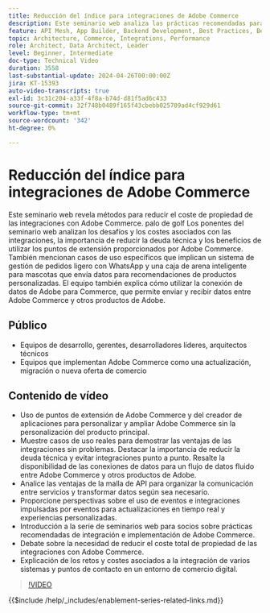 ```yaml
---
title: Reducción del índice para integraciones de Adobe Commerce
description: Este seminario web analiza las prácticas recomendadas para reducir el coste total de propiedad de las integraciones con Adobe Commerce. Hace hincapié en los desafíos de las integraciones tradicionales y destaca el uso de puntos de extensión e integraciones nativas con otros productos de Experience Cloud para reducir costes y aumentar el retorno de la inversión. El objetivo es proporcionar flexibilidad a la hora de ampliar el producto sin personalizar el núcleo, lo que facilita su mantenimiento y actualización.
feature: API Mesh, App Builder, Backend Development, Best Practices, Best Practices, Extensibility, Integration
topic: Architecture, Commerce, Integrations, Performance
role: Architect, Data Architect, Leader
level: Beginner, Intermediate
doc-type: Technical Video
duration: 3558
last-substantial-update: 2024-04-26T00:00:00Z
jira: KT-15393
auto-video-transcripts: true
exl-id: 3c31c204-a33f-4f8a-b74d-d81f5ad6c433
source-git-commit: 32f748b0489f165f43cbebb025709ad4cf929d61
workflow-type: tm+mt
source-wordcount: '342'
ht-degree: 0%

---
```


# Reducción del índice para integraciones de Adobe Commerce

Este seminario web revela métodos para reducir el coste de propiedad de las integraciones con Adobe Commerce. palo de golf Los ponentes del seminario web analizan los desafíos y los costes asociados con las integraciones, la importancia de reducir la deuda técnica y los beneficios de utilizar los puntos de extensión proporcionados por Adobe Commerce. También mencionan casos de uso específicos que implican un sistema de gestión de pedidos ligero con WhatsApp y una caja de arena inteligente para mascotas que envía datos para recomendaciones de productos personalizadas.  El equipo también explica cómo utilizar la conexión de datos de Adobe para Commerce, que permite enviar y recibir datos entre Adobe Commerce y otros productos de Adobe.

## Público

* Equipos de desarrollo, gerentes, desarrolladores líderes, arquitectos técnicos
* Equipos que implementan Adobe Commerce como una actualización, migración o nueva oferta de comercio

## Contenido de vídeo

* Uso de puntos de extensión de Adobe Commerce y del creador de aplicaciones para personalizar y ampliar Adobe Commerce sin la personalización del producto principal.
* Muestre casos de uso reales para demostrar las ventajas de las integraciones sin problemas.
Destacar la importancia de reducir la deuda técnica y evitar integraciones punto a punto.
Resalte la disponibilidad de las conexiones de datos para un flujo de datos fluido entre Adobe Commerce y otros productos de Adobe.
* Analice las ventajas de la malla de API para organizar la comunicación entre servicios y transformar datos según sea necesario.
* Proporcione perspectivas sobre el uso de eventos e integraciones impulsadas por eventos para actualizaciones en tiempo real y experiencias personalizadas.
* Introducción a la serie de seminarios web para socios sobre prácticas recomendadas de integración e implementación de Adobe Commerce.
* Debate sobre la necesidad de reducir el coste total de propiedad de las integraciones con Adobe Commerce.
* Explicación de los retos y costes asociados a la integración de varios sistemas y puntos de contacto en un entorno de comercio digital.

>[!VIDEO](https://video.tv.adobe.com/v/3428768?learn=on)

{{$include /help/_includes/enablement-series-related-links.md}}

